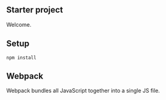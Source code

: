 Starter project
---

Welcome.
 
 
Setup
--
 
```
npm install
```

Webpack
--
Webpack bundles all JavaScript together into a single JS file.
